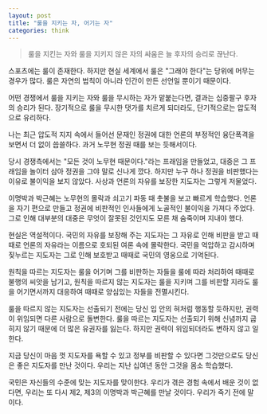 ```yaml
---
layout: post
title: "룰을 지키는 자, 어기는 자"
categories: think
---
```



> 룰을 지킨는 자와 룰을 지키지 않은 자의 싸움은 늘 후자의 승리로 끊난다.

스포츠에는 룰이 존재한다. 하지만 현실 세계에서 룰은 "그래야 한다"는 당위에 머무는 경우가 많다. 룰은 자연의 법칙이 아니라 인간이 만든 선언일 뿐이기 때문이다.

어떤 경쟁에서 룰을 지키는 자와 룰을 무시하는 자가 맡붙는다면, 결과는 십중팔구 후자의 승리가 된다. 장기적으로 룰을 무시한 댓가를 치르게 되더라도, 단기적으로는 압도적으로 유리하다.

나는 최근 압도적 지지 속에서 들어선 문재인 정권에 대한 언론의 부정적인 융단폭격을 보면서 더 없이 씁쓸하다. 과거 노무현 정권 때를 보는 듯해서이다.

당시 경쟁측에서는 "모든 것이 노무현 때문이다."라는 프래임을 만들었고, 대중은 그 프래임을 놀이터 삼아 정권을 그야 말로 신나게 깠다. 하지만 누구 하나 정권을 비판했다는 이유로 불이익을 보지 않았다. 사상과 언론의 자유를 보장한 지도자는 그렇게 저물었다.

이명박과 박근혜는 노무현의 몰락과 쇠고기 파동 때 촛불을 보고 빠르게 학습했다. 언론을 자기 편으로 만들고 정권에 비판적인 인사들에게 노골적인 불이익을 가져다 주었다. 그로 인해 대부분의 대중은 무엇이 잘못된 것인지도 모른 채 숨죽이며 지내야 했다.

현실은 역설적이다. 국민의 자유를 보장해 주는 지도자는 그 자유로 인해 비판을 받고 때때로 언론의 자유라는 이름으로 호되된 여론 속에 몰락한다. 국민을 억압하고 감시하며 짖누르는 지도자는 그로 인해 보호받고 때때로 국민의 영웅으로 기억된다.

원칙을 따르는 지도자는 룰을 어기며 그를 비판하는 자들을 룰에 따라 처리하여 때때로 불행의 씨앗을 남기고, 원칙을 따르지 않는 지도자는 룰을 지키며 그를 비판할 지라도 룰을 어기면서까지 대응하여 때때로 양심있는 자들을 전멸시킨다.

룰을 따르지 않는 지도자는 선출되기 전에는 당신 입 안의 혀처럼 행동할 듯하지만, 권력이 위임되면 다른 사람으로 돌변한다. 룰을 따르는 지도자는 선출되기 위해 신념까지 굽히지 않기 때문에 더 많은 유권자를 잃는다. 하지만 권력이 위임되더라도 변하지 않고 일한다.

지금 당신이 마음 껏 지도자를 욕할 수 있고 정부를 비판할 수 있다면 그것만으로도 당신은 좋은 지도자를 만난 것이다. 우리는 지난 십여년 동안 그것을 몸소 학습했다.

국민은 자신들의 수준에 맞는 지도자를 맞이한다. 우리가 겪은 경험 속에서 배운 것이 없다면, 우리는 또 다시 제2, 제3의 이명박과 박근혜를 만날 것이다. 우리가 죽기 전에 말이다.
